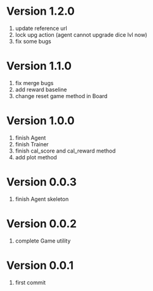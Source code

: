 # Version 1.2.0
1. update reference url
2. lock upg action (agent cannot upgrade dice lvl now)
3. fix some bugs

# Version 1.1.0
1. fix merge bugs
2. add reward baseline
3. change reset game method in Board

# Version 1.0.0
1. finish Agent
2. finish Trainer
3. finish cal_score and cal_reward method
4. add plot method

# Version 0.0.3
1. finish Agent skeleton

# Version 0.0.2
1. complete Game utility

# Version 0.0.1
1. first commit